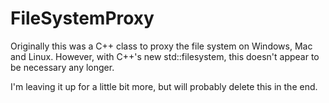 FileSystemProxy
====================================================================================================

Originally this was a C++ class to proxy the file system on Windows, Mac and Linux. However, with
C++'s new std::filesystem, this doesn't appear to be necessary any longer.

I'm leaving it up for a little bit more, but will probably delete this in the end.
